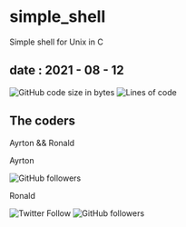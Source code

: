 # simple_shell
Simple shell for Unix in C

## date : 2021 - 08 - 12

![GitHub code size in bytes](https://img.shields.io/github/languages/code-size/ralexrivero/simple_shell)
![Lines of code](https://img.shields.io/tokei/lines/github/ralexrivero/simple_shell)


## The coders

Ayrton && Ronald

Ayrton

![GitHub followers](https://img.shields.io/github/followers/hippocampus3282?style=social)

Ronald

![Twitter Follow](https://img.shields.io/twitter/follow/ralex_uy?style=social)
![GitHub followers](https://img.shields.io/github/followers/ralexrivero?style=social)
